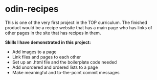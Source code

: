# odin-recipes
This is one of the very first project in the TOP curriculum. The finished product would be a recipe website that has a main page who has links of other pages in the site that has recipes in them. 

**Skills I have demonstrated in this project:**
- Add images to a page
- Link files and pages to each other
- Set up an .html file and the boilerplate code needed
- Add unordered and ordered lists to a page
- Make meaningful and to-the-point commit messages
